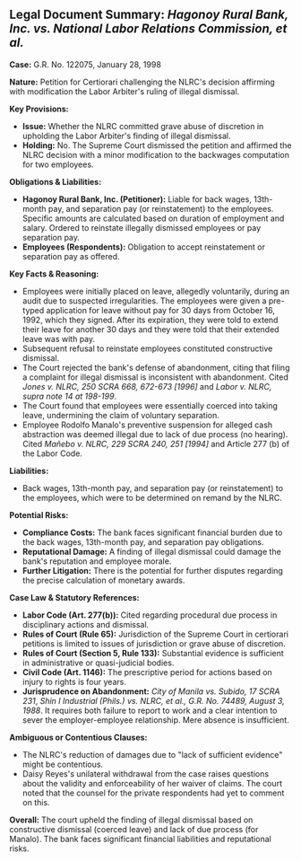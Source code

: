 ## Legal Document Summary: *Hagonoy Rural Bank, Inc. vs. National Labor Relations Commission, et al.*

**Case:** G.R. No. 122075, January 28, 1998

**Nature:** Petition for Certiorari challenging the NLRC's decision affirming with modification the Labor Arbiter's ruling of illegal dismissal.

**Key Provisions:**

*   **Issue:** Whether the NLRC committed grave abuse of discretion in upholding the Labor Arbiter's finding of illegal dismissal.
*   **Holding:** No. The Supreme Court dismissed the petition and affirmed the NLRC decision with a minor modification to the backwages computation for two employees.

**Obligations & Liabilities:**

*   **Hagonoy Rural Bank, Inc. (Petitioner):** Liable for back wages, 13th-month pay, and separation pay (or reinstatement) to the employees. Specific amounts are calculated based on duration of employment and salary. Ordered to reinstate illegally dismissed employees or pay separation pay.
*   **Employees (Respondents):** Obligation to accept reinstatement or separation pay as offered.

**Key Facts & Reasoning:**

*   Employees were initially placed on leave, allegedly voluntarily, during an audit due to suspected irregularities. The employees were given a pre-typed application for leave without pay for 30 days from October 16, 1992, which they signed. After its expiration, they were told to extend their leave for another 30 days and they were told that their extended leave was with pay.
*   Subsequent refusal to reinstate employees constituted constructive dismissal.
*   The Court rejected the bank's defense of abandonment, citing that filing a complaint for illegal dismissal is inconsistent with abandonment. Cited *Jones v. NLRC, 250 SCRA 668, 672-673 [1996]* and *Labor v. NLRC, supra note 14 at 198-199*.
*   The Court found that employees were essentially coerced into taking leave, undermining the claim of voluntary separation.
*   Employee Rodolfo Manalo's preventive suspension for alleged cash abstraction was deemed illegal due to lack of due process (no hearing). Cited *Mañebo v. NLRC, 229 SCRA 240, 251 [1994]* and Article 277 (b) of the Labor Code.

**Liabilities:**

*   Back wages, 13th-month pay, and separation pay (or reinstatement) to the employees, which were to be determined on remand by the NLRC.

**Potential Risks:**

*   **Compliance Costs:** The bank faces significant financial burden due to the back wages, 13th-month pay, and separation pay obligations.
*   **Reputational Damage:** A finding of illegal dismissal could damage the bank's reputation and employee morale.
*   **Further Litigation:** There is the potential for further disputes regarding the precise calculation of monetary awards.

**Case Law & Statutory References:**

*   **Labor Code (Art. 277(b)):**  Cited regarding procedural due process in disciplinary actions and dismissal.
*   **Rules of Court (Rule 65):** Jurisdiction of the Supreme Court in certiorari petitions is limited to issues of jurisdiction or grave abuse of discretion.
*   **Rules of Court (Section 5, Rule 133):** Substantial evidence is sufficient in administrative or quasi-judicial bodies.
*   **Civil Code (Art. 1146):** The prescriptive period for actions based on injury to rights is four years.
*   **Jurisprudence on Abandonment:** *City of Manila vs. Subido, 17 SCRA 231*, *Shin I Industrial (Phils.) vs. NLRC, et al., G.R. No. 74489, August 3, 1988*. It requires both failure to report to work and a clear intention to sever the employer-employee relationship. Mere absence is insufficient.

**Ambiguous or Contentious Clauses:**

*   The NLRC's reduction of damages due to "lack of sufficient evidence" might be contentious.
*   Daisy Reyes's unilateral withdrawal from the case raises questions about the validity and enforceability of her waiver of claims. The court noted that the counsel for the private respondents had yet to comment on this.

**Overall:** The court upheld the finding of illegal dismissal based on constructive dismissal (coerced leave) and lack of due process (for Manalo). The bank faces significant financial liabilities and reputational risks.
